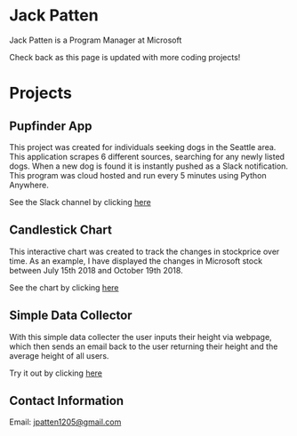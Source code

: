 # Jack Patten

Jack Patten is a Program Manager at Microsoft

Check back as this page is updated with more coding projects!

# Projects

## Pupfinder App

This project was created for individuals seeking dogs in the Seattle area. This application scrapes 6 different sources, searching for any newly listed dogs. When a new dog is found it is instantly pushed as a Slack notification. This program was cloud hosted and run every 5 minutes using Python Anywhere. 

See the Slack channel by clicking [here](https://join.slack.com/t/dognotification/shared_invite/enQtNTYwNzY3NzcxNzE0LTA2YWYyZTExZmY2NDRkMTBiNWVhZmM1ODJlNjAzMzIxNDk3OTAzMzdjZTg0ODg1YjRjNTVkYzJiNzIzMGVmNDg)

## Candlestick Chart

This interactive chart was created to track the changes in stockprice over time. As an example, I have displayed the changes in Microsoft stock between July 15th 2018 and October 19th 2018. 

See the chart by clicking [here](https://jpatten1205.herokuapp.com/plot/)

## Simple Data Collector

With this simple data collecter the user inputs their height via webpage, which then sends an email back to the user returning their height and the average height of all users.

Try it out by clicking [here](https://jackdatacollector.herokuapp.com/)

## Contact Information

Email: jpatten1205@gmail.com
